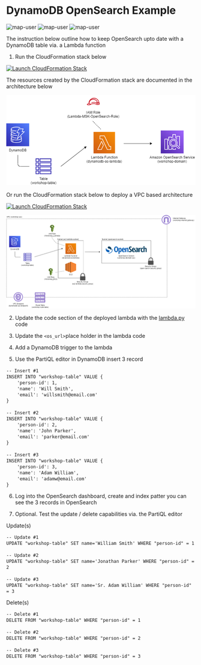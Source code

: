 # DynamoDB OpenSearch Example

<img width="275" alt="map-user" src="https://img.shields.io/badge/cloudformation template deployments-21-blue"> <img width="85" alt="map-user" src="https://img.shields.io/badge/views-141-green"> <img width="125" alt="map-user" src="https://img.shields.io/badge/unique visits-052-green">

The instruction below outline how to keep OpenSearch upto date with a DynamoDB table via. a Lambda function

1. Run the CloudFormation stack below

[![Launch CloudFormation Stack](https://sharkech-public.s3.amazonaws.com/misc-public/cloudformation-launch-stack.png)](https://console.aws.amazon.com/cloudformation/home#/stacks/new?stackName=dynamo-lambda-opensearch&templateURL=https://sharkech-public.s3.amazonaws.com/misc-public/dynamo_lambda_opensearch.yaml)

The resources created by the CloudFormation stack are documented in the architecture below

<img alt="dynamo-lambda-os" src="https://github.com/ev2900/DynamoDB_OpenSearch_Example/blob/main/Architecture/dynamo-lambda-opensearch.png">

Or run the CloudFormation stack below to deploy a VPC based architecture

[![Launch CloudFormation Stack](https://sharkech-public.s3.amazonaws.com/misc-public/cloudformation-launch-stack.png)](https://console.aws.amazon.com/cloudformation/home#/stacks/new?stackName=dynamo-lambda-opensearch&templateURL=https://sharkech-public.s3.amazonaws.com/misc-public/dynamo_lambda_opensearch_vpc.yaml)

<img alt="dynamo-lambda-os" src="https://github.com/ev2900/DynamoDB_OpenSearch_Example/blob/main/Architecture/dynamo-lambda-opensearch-vpc.png">

2. Update the code section of the deployed lambda with the [lambda.py](https://github.com/ev2900/DynamoDB_OpenSearch_Example/blob/main/lambda.py) code
3. Update the ```<os_url>```place holder in the lambda code
4. Add a DynamoDB trigger to the lambda

5. Use the PartiQL editor in DynamoDB insert 3 record

```
-- Insert #1
INSERT INTO "workshop-table" VALUE {
    'person-id': 1,
    'name': 'Will Smith',
    'email': 'willsmith@email.com'
}

-- Insert #2
INSERT INTO "workshop-table" VALUE {
    'person-id': 2,
    'name': 'John Parker',
    'email': 'parker@email.com'
}

-- Insert #3
INSERT INTO "workshop-table" VALUE {
    'person-id': 3,
    'name': 'Adam William',
    'email': 'adamw@email.com'
}
```

6. Log into the OpenSearch dashboard, create and index patter you can see the 3 records in OpenSearch

7. Optional. Test the update / delete capabilities via. the PartiQL editor

Update(s)

```
-- Update #1
UPDATE "workshop-table" SET name='William Smith' WHERE "person-id" = 1

-- Update #2
UPDATE "workshop-table" SET name='Jonathan Parker' WHERE "person-id" = 2

-- Update #3
UPDATE "workshop-table" SET name='Sr. Adam William' WHERE "person-id" = 3
```

Delete(s)

```
-- Delete #1
DELETE FROM "workshop-table" WHERE "person-id" = 1

-- Delete #2
DELETE FROM "workshop-table" WHERE "person-id" = 2

-- Delete #3
DELETE FROM "workshop-table" WHERE "person-id" = 3
```

